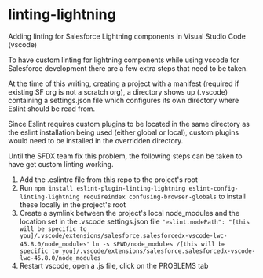 # linting-lightning
Adding linting for Salesforce Lightning components in Visual Studio Code (vscode)

To have custom linting for lightning components while using vscode for Salesforce development there are a few extra steps that need to be taken.

At the time of this writing, creating a project with a manifest (required if existing SF org is not a scratch org), a directory shows up (.vscode) containing a settings.json file which configures its own directory where Eslint should be read from.

Since Eslint requires custom plugins to be located in the same directory as the eslint installation being used (either global or local), custom plugins would need to be installed in the overridden directory.

Until the SFDX team fix this problem, the following steps can be taken to have get custom linting working.

1. Add the .eslintrc file from this repo to the project's root
2. Run `npm install eslint-plugin-linting-lightning eslint-config-linting-lightning requireindex confusing-browser-globals` to install these locally in the project's root
3. Create a symlink between the project's local node_modules and the location set in the .vscode settings.json file
`"eslint.nodePath": "[this will be specific to you]/.vscode/extensions/salesforce.salesforcedx-vscode-lwc-45.8.0/node_modules"`
`ln -s $PWD/node_modules /[this will be specific to you]/.vscode/extensions/salesforce.salesforcedx-vscode-lwc-45.8.0/node_modules`
4. Restart vscode, open a .js file, click on the PROBLEMS tab
